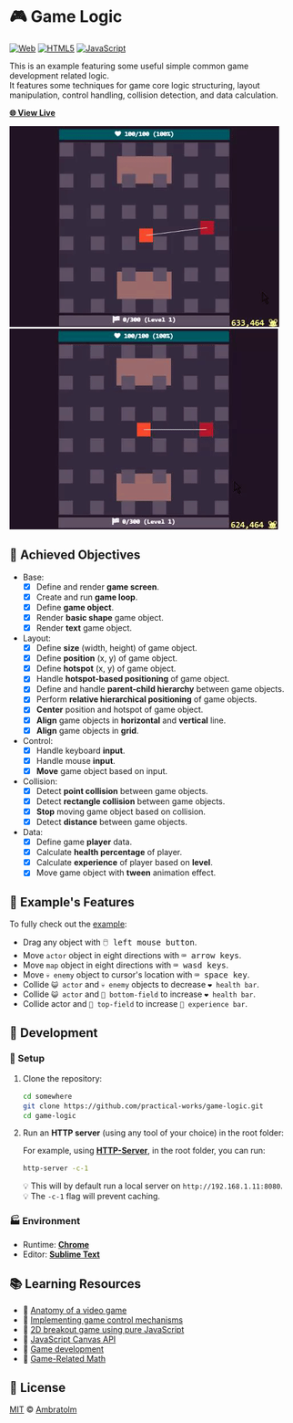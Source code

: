 # 🎮 Game Logic

[![Web](https://img.shields.io/badge/web-blue?logo=w3c)](https://github.com/topics/web)
[![HTML5](https://img.shields.io/badge/html5-blue?logo=html5)](https://github.com/topics/html5)
[![JavaScript](https://img.shields.io/badge/javaScript-blue?logo=javascript)](https://github.com/topics/javascript)

This is an example featuring some useful simple common game development related logic.<br />
It features some techniques for game core logic structuring, layout manipulation, control handling, collision detection, and data calculation.

[**🌐 View Live**](https://practical-works.github.io/game-logic)

![Screenshot1](./screenshot1.gif?raw=true)
![Screenshot2](./screenshot2.gif?raw=true)

## 🎯 Achieved Objectives

- Base:
    - [x] Define and render **game screen**.
    - [x] Create and run **game loop**.
    - [x] Define **game object**.
    - [x] Render **basic shape** game object.
    - [x] Render **text** game object.
- Layout:
    - [x] Define **size** (width, height) of game object.
    - [x] Define **position** (x, y) of game object.
    - [x] Define **hotspot** (x, y) of game object.
    - [x] Handle **hotspot-based positioning** of game object.
    - [x] Define and handle **parent-child hierarchy** between game objects.
    - [x] Perform **relative hierarchical positioning** of game objects.
    - [x] **Center** position and hotspot of game object.
    - [x] **Align** game objects in **horizontal** and **vertical** line.
    - [x] **Align** game objects in **grid**.
- Control:
    - [x] Handle keyboard **input**.
    - [x] Handle mouse **input**.
    - [x] **Move** game object based on input.
- Collision:
    - [x] Detect **point collision** between game objects.
    - [x] Detect **rectangle collision** between game objects.
    - [x] **Stop** moving game object based on collision.
    - [x] Detect **distance** between game objects.
- Data:
    - [x] Define game **player** data.
    - [x] Calculate **health percentage** of player.
    - [x] Calculate **experience** of player based on **level**.
    - [x] Move game object with **tween** animation effect.

## 🎇 Example's Features

To fully check out the [example](https://practical-works.github.io/game-logic):
- Drag any object with <kbd>🖱️ left mouse button</kbd>.
- Move `actor` object in eight directions with <kbd>⌨️ arrow keys</kbd>.
- Move `map` object in eight directions with <kbd>⌨️ wasd keys</kbd>.
- Move `💀 enemy` object to cursor's location with <kbd>⌨️ space key</kbd>.
- Collide `😺 actor` and `💀 enemy` objects to decrease `❤️ health bar`.
- Collide `😺 actor` and `🌾 bottom-field` to increase `❤️ health bar`.
- Collide actor and `🌾 top-field` to increase `🏁 experience bar`.

## 🚀 Development

### 🏁 Setup

1. Clone the repository:

    ```bash
    cd somewhere
    git clone https://github.com/practical-works/game-logic.git
    cd game-logic
    ```

2. Run an **HTTP server** (using any tool of your choice) in the root folder:

    For example, using [**HTTP-Server**](https://github.com/http-party/http-server), in the root folder, you can run:
    ```bash
    http-server -c-1
    ```
    💡 This will by default run a local server on `http://192.168.1.11:8080`.<br />
    💡 The `-c-1` flag will prevent caching.

### 🏭 Environment

- Runtime: [**Chrome**](https://www.google.com/chrome)
- Editor: [**Sublime Text**](https://www.sublimetext.com)

## 📚 Learning Resources

- 📕 [Anatomy of a video game](https://developer.mozilla.org/en-US/docs/Games/Anatomy)
- 📕 [Implementing game control mechanisms](https://developer.mozilla.org/en-US/docs/Games/Techniques/Control_mechanisms)
- 📕 [2D breakout game using pure JavaScript](https://developer.mozilla.org/en-US/docs/Games/Tutorials/2D_Breakout_game_pure_JavaScript)
- 📕 [JavaScript Canvas API](https://developer.mozilla.org/en-US/docs/Web/API/Canvas_API)
- 📕 [Game development](https://developer.mozilla.org/en-US/docs/Games)
- 📼 [Game-Related Math](https://www.linkedin.com/learning/game-development-foundations-game-related-math)

## 📄 License

[MIT](./LICENSE) © [Ambratolm](https://github.com/Ambratolm)